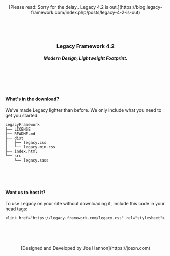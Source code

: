 <center>[Please read: Sorry for the delay.. Legacy 4.2 is out.](https://blog.legacy-framework.com/index.php/posts/legacy-4-2-is-out)</center>

<br><br><br>

<h3 align="center">Legacy Framework 4.2</h1>
<h5 align="center">Modern Design, Lightweight Footprint.</h3>

<br><br><br><br>

#### What's in the download?

We've made Legacy lighter than before. We only include what you need to get you started:

```
LegacyFramework
├── LICENSE
├── README.md
├── dist
│   ├── legacy.css
│   └── legacy.min.css
├── index.html
└── src
    └── legacy.sass
```

<br><br><br>


#### Want us to host it?

To use Legacy on your site without downloading it, include this code in your head tags:

    <link href="https://legacy-framework.com/legacy.css" rel="stylesheet">

<br><br><br>


<center>[Designed and Developed by Joe Hannon](https://joexn.com)</center>
